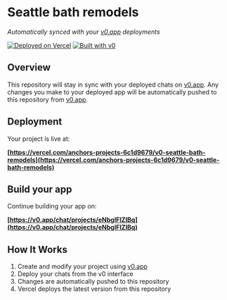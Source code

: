# Seattle bath remodels

*Automatically synced with your [v0.app](https://v0.app) deployments*

[![Deployed on Vercel](https://img.shields.io/badge/Deployed%20on-Vercel-black?style=for-the-badge&logo=vercel)](https://vercel.com/anchors-projects-6c1d9679/v0-seattle-bath-remodels)
[![Built with v0](https://img.shields.io/badge/Built%20with-v0.app-black?style=for-the-badge)](https://v0.app/chat/projects/eNbglFIZIBq)

## Overview

This repository will stay in sync with your deployed chats on [v0.app](https://v0.app).
Any changes you make to your deployed app will be automatically pushed to this repository from [v0.app](https://v0.app).

## Deployment

Your project is live at:

**[https://vercel.com/anchors-projects-6c1d9679/v0-seattle-bath-remodels](https://vercel.com/anchors-projects-6c1d9679/v0-seattle-bath-remodels)**

## Build your app

Continue building your app on:

**[https://v0.app/chat/projects/eNbglFIZIBq](https://v0.app/chat/projects/eNbglFIZIBq)**

## How It Works

1. Create and modify your project using [v0.app](https://v0.app)
2. Deploy your chats from the v0 interface
3. Changes are automatically pushed to this repository
4. Vercel deploys the latest version from this repository
